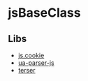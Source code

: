 # jsBaseClass

## Libs

- [js.cookie](https://github.com/js-cookie/js-cookie)
- [ua-parser-js](https://github.com/faisalman/ua-parser-js)
- [terser](https://github.com/terser/terser)

